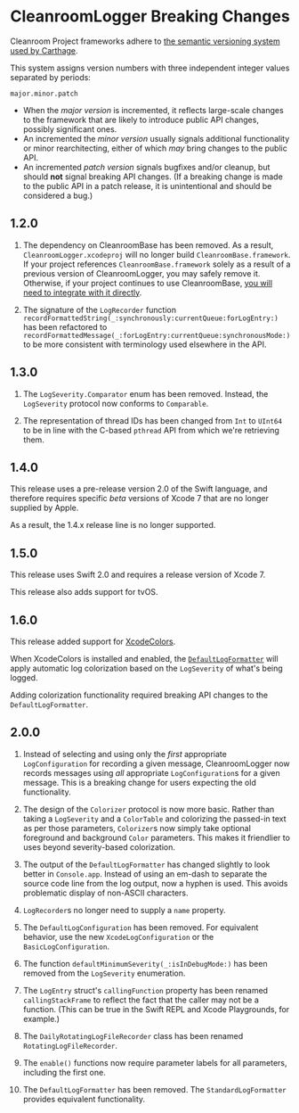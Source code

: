 # CleanroomLogger Breaking Changes

Cleanroom Project frameworks adhere to [the semantic versioning system used by Carthage](https://github.com/Carthage/Carthage/blob/master/Documentation/Artifacts.md#version-requirement).

This system assigns version numbers with three independent integer values separated by periods:

    major.minor.patch

- When the *major version* is incremented, it reflects large-scale changes to the framework that are likely to introduce public API changes, possibly significant ones.
- An incremented the *minor version* usually signals additional functionality or minor rearchitecting, either of which *may* bring changes to the public API.
- An incremented *patch version* signals bugfixes and/or cleanup, but should **not** signal breaking API changes. (If a breaking change is made to the public API in a patch release, it is unintentional and should be considered a bug.)

## 1.2.0

1. The dependency on CleanroomBase has been removed. As a result, `CleanroomLogger.xcodeproj` will no longer build `CleanroomBase.framework`. If your project references `CleanroomBase.framework` solely as a result of a previous version of CleanroomLogger, you may safely remove it. Otherwise, if your project continues to use CleanroomBase, [you will need to integrate with it directly](https://github.com/emaloney/CleanroomBase/blob/master/INTEGRATION.md).

2. The signature of the `LogRecorder` function `recordFormattedString(_:synchronously:currentQueue:forLogEntry:)` has been refactored to `recordFormattedMessage(_:forLogEntry:currentQueue:synchronousMode:)` to be more consistent with terminology used elsewhere in the API.

## 1.3.0

1. The `LogSeverity.Comparator` enum has been removed. Instead, the `LogSeverity` protocol now conforms to `Comparable`.

2. The representation of thread IDs has been changed from `Int` to `UInt64` to be in line with the C-based `pthread` API from which we're retrieving them.

## 1.4.0

This release uses a pre-release version 2.0 of the Swift language, and therefore requires specific _beta_ versions of Xcode 7 that are no longer supplied by Apple.

As a result, the 1.4.x release line is no longer supported.

## 1.5.0

This release uses Swift 2.0 and requires a release version of Xcode 7.

This release also adds support for tvOS.

## 1.6.0

This release added support for [XcodeColors](https://github.com/emaloney/CleanroomLogger#xcodecolors-support).

When XcodeColors is installed and enabled, the [`DefaultLogFormatter`](https://rawgit.com/emaloney/CleanroomLogger/master/Documentation/API/Structs/DefaultLogFormatter.html) will apply automatic log colorization based on the `LogSeverity` of what's being logged.

Adding colorization functionality required breaking API changes to the `DefaultLogFormatter`.

## 2.0.0

1. Instead of selecting and using only the *first* appropriate `LogConfiguration` for recording a given message, CleanroomLogger now records messages using *all* appropriate `LogConfiguration`s for a given message. This is a breaking change for users expecting the old functionality.

2. The design of the `Colorizer` protocol is now more basic. Rather than taking a `LogSeverity` and a `ColorTable` and colorizing the passed-in text as per those parameters, `Colorizer`s now simply take optional foreground and background `Color` parameters. This makes it friendlier to uses beyond severity-based colorization.

3. The output of the `DefaultLogFormatter` has changed slightly to look better in `Console.app`. Instead of using an em-dash to separate the source code line from the log output, now a hyphen is used. This avoids problematic display of non-ASCII characters.

4. `LogRecorder`s no longer need to supply a `name` property.

5. The `DefaultLogConfiguration` has been removed. For equivalent behavior, use the new `XcodeLogConfiguration` or the `BasicLogConfiguration`.

6. The function `defaultMinimumSeverity(_:isInDebugMode:)` has been removed from the `LogSeverity` enumeration.

7. The `LogEntry` struct's `callingFunction` property has been renamed `callingStackFrame` to reflect the fact that the caller may not be a function. (This can be true in the Swift REPL and Xcode Playgrounds, for example.)

8. The `DailyRotatingLogFileRecorder` class has been renamed `RotatingLogFileRecorder`.

9. The `enable()` functions now require parameter labels for all parameters, including the first one.

10. The `DefaultLogFormatter` has been removed. The `StandardLogFormatter` provides equivalent functionality.
